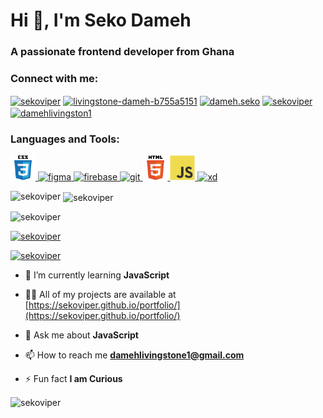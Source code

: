 <h1 align="">Hi 👋, I'm Seko Dameh</h1>
<h3 align="">A passionate frontend developer from Ghana</h3>

<h3 align="left">Connect with me:</h3>
<p align="left">
<a href="https://twitter.com/sekoviper" target="blank"><img align="center" src="https://raw.githubusercontent.com/rahuldkjain/github-profile-readme-generator/master/src/images/icons/Social/twitter.svg" alt="sekoviper" height="30" width="40" /></a>
<a href="https://linkedin.com/in/livingstone-dameh-b755a5151" target="blank"><img align="center" src="https://raw.githubusercontent.com/rahuldkjain/github-profile-readme-generator/master/src/images/icons/Social/linked-in-alt.svg" alt="livingstone-dameh-b755a5151" height="30" width="40" /></a>
<a href="https://fb.com/dameh.seko" target="blank"><img align="center" src="https://raw.githubusercontent.com/rahuldkjain/github-profile-readme-generator/master/src/images/icons/Social/facebook.svg" alt="dameh.seko" height="30" width="40" /></a>
<a href="https://instagram.com/sekoviper" target="blank"><img align="center" src="https://raw.githubusercontent.com/rahuldkjain/github-profile-readme-generator/master/src/images/icons/Social/instagram.svg" alt="sekoviper" height="30" width="40" /></a>
<a href="https://www.hackerrank.com/damehlivingston1" target="blank"><img align="center" src="https://raw.githubusercontent.com/rahuldkjain/github-profile-readme-generator/master/src/images/icons/Social/hackerrank.svg" alt="damehlivingston1" height="30" width="40" /></a>
</p>

<h3 align="left">Languages and Tools:</h3>
<p align="left"> <a href="https://www.w3schools.com/css/" target="_blank" rel="noreferrer"> <img src="https://raw.githubusercontent.com/devicons/devicon/master/icons/css3/css3-original-wordmark.svg" alt="css3" width="40" height="40"/> </a> <a href="https://www.figma.com/" target="_blank" rel="noreferrer"> <img src="https://www.vectorlogo.zone/logos/figma/figma-icon.svg" alt="figma" width="40" height="40"/> </a> <a href="https://firebase.google.com/" target="_blank" rel="noreferrer"> <img src="https://www.vectorlogo.zone/logos/firebase/firebase-icon.svg" alt="firebase" width="40" height="40"/> </a> <a href="https://git-scm.com/" target="_blank" rel="noreferrer"> <img src="https://www.vectorlogo.zone/logos/git-scm/git-scm-icon.svg" alt="git" width="40" height="40"/> </a> <a href="https://www.w3.org/html/" target="_blank" rel="noreferrer"> <img src="https://raw.githubusercontent.com/devicons/devicon/master/icons/html5/html5-original-wordmark.svg" alt="html5" width="40" height="40"/> </a> <a href="https://developer.mozilla.org/en-US/docs/Web/JavaScript" target="_blank" rel="noreferrer"> <img src="https://raw.githubusercontent.com/devicons/devicon/master/icons/javascript/javascript-original.svg" alt="javascript" width="40" height="40"/> </a> <a href="https://www.adobe.com/products/xd.html" target="_blank" rel="noreferrer"> <img src="https://cdn.worldvectorlogo.com/logos/adobe-xd.svg" alt="xd" width="40" height="40"/> </a> </p>

<p><img align="left" src="https://github-readme-stats.vercel.app/api/top-langs?username=sekoviper&show_icons=true&locale=en&layout=compact" alt="sekoviper" /></p>

<p>&nbsp;<img align="center" src="https://github-readme-stats.vercel.app/api?username=sekoviper&show_icons=true&locale=en" alt="sekoviper" /></p>

<p align="left"> <img src="https://komarev.com/ghpvc/?username=sekoviper&label=Profile%20views&color=0e75b6&style=flat" alt="sekoviper" /> </p>

<p align="left"> <a href="https://github.com/ryo-ma/github-profile-trophy"><img src="https://github-profile-trophy.vercel.app/?username=sekoviper" alt="sekoviper" /></a> </p>

<p align="left"> <a href="https://twitter.com/sekoviper" target="blank"><img src="https://img.shields.io/twitter/follow/sekoviper?logo=twitter&style=for-the-badge" alt="sekoviper" /></a> </p>

- 🌱 I’m currently learning **JavaScript**

- 👨‍💻 All of my projects are available at [https://sekoviper.github.io/portfolio/](https://sekoviper.github.io/portfolio/)

- 💬 Ask me about **JavaScript**

- 📫 How to reach me **damehlivingstone1@gmail.com**

- ⚡ Fun fact **I am Curious**

<p><img align="center" src="https://github-readme-streak-stats.herokuapp.com/?user=sekoviper&" alt="sekoviper" /></p>
